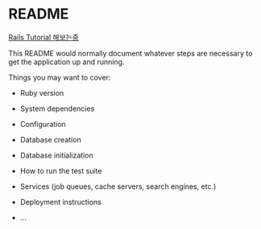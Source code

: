 # README

[Rails Tutorial 해보는중](https://github.com/Yoodahun/Rails_Tutorials_Translation/blob/master/Documentation/Chapter1.md#111-%EC%A0%84%EC%A0%9C-%EC%A1%B0%EA%B1%B4)

This README would normally document whatever steps are necessary to get the
application up and running.

Things you may want to cover:

* Ruby version

* System dependencies

* Configuration

* Database creation

* Database initialization

* How to run the test suite

* Services (job queues, cache servers, search engines, etc.)

* Deployment instructions

* ...
